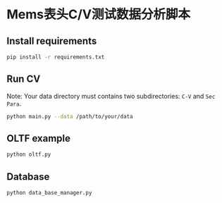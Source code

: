 # Mems表头C/V测试数据分析脚本

## Install requirements

```bash
pip install -r requirements.txt
```

## Run CV

Note: Your data directory must contains two subdirectories: `C-V` and `Sec Para`.

```bash
python main.py --data /path/to/your/data
```

## OLTF example

```bash
python oltf.py
```

## Database

```bash
python data_base_manager.py
```
